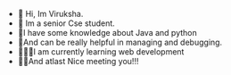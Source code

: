 - 👋 Hi, Im Viruksha.
- 👀 Im a senior Cse student.
- 🔗I have some knowledge about Java and python
- 📸And can  be really  helpful in managing and debugging.
- 👩🏻‍💻I am currently learning web development
- 🤝🏻And atlast Nice meeting you!!!
<!---
viruksha/viruksha is a ✨ special ✨ repository because its `README.md` (this file) appears on your GitHub profile.
You can click the Preview link to take a look at your changes.
--->
